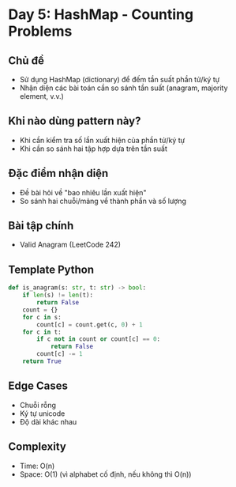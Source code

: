# Day 5: HashMap - Counting Problems

## Chủ đề
- Sử dụng HashMap (dictionary) để đếm tần suất phần tử/ký tự
- Nhận diện các bài toán cần so sánh tần suất (anagram, majority element, v.v.)

## Khi nào dùng pattern này?
- Khi cần kiểm tra số lần xuất hiện của phần tử/ký tự
- Khi cần so sánh hai tập hợp dựa trên tần suất

## Đặc điểm nhận diện
- Đề bài hỏi về "bao nhiêu lần xuất hiện"
- So sánh hai chuỗi/mảng về thành phần và số lượng

## Bài tập chính
- Valid Anagram (LeetCode 242)

## Template Python
```python
def is_anagram(s: str, t: str) -> bool:
    if len(s) != len(t):
        return False
    count = {}
    for c in s:
        count[c] = count.get(c, 0) + 1
    for c in t:
        if c not in count or count[c] == 0:
            return False
        count[c] -= 1
    return True
```

## Edge Cases
- Chuỗi rỗng
- Ký tự unicode
- Độ dài khác nhau

## Complexity
- Time: O(n)
- Space: O(1) (vì alphabet cố định, nếu không thì O(n))
